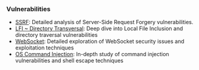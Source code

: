 ### Vulnerabilities

- [SSRF](./ssrf/README.md): Detailed analysis of Server-Side Request Forgery vulnerabilities.
- [LFI ~ Directory Transversal](./lfi/README.md): Deep dive into Local File Inclusion and directory traversal vulnerabilities
- [WebSocket](./WebSockets/README.md): Detailed exploration of WebSocket security issues and exploitation techniques 
- [OS Command Injection](./osCommandInjection/README.md): In-depth study of command injection vulnerabilities and shell escape techniques